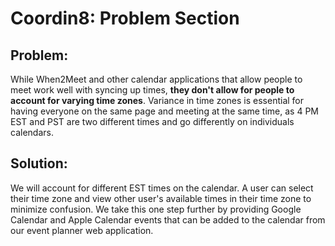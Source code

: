 # Coordin8: Problem Section
## Problem: 
While When2Meet and other calendar applications that allow people to meet work well with syncing up times, **they don't allow for people to account for varying time zones**. Variance in time zones is essential for having everyone on the same page and meeting at the same time, as 4 PM EST and PST are two different times and go differently on individuals calendars.

## Solution:
We will account for different EST times on the calendar. A user can select their time zone and view other user's available times in their time zone to minimize confusion. We take this one step further by providing Google Calendar and Apple Calendar events that can be added to the calendar from our event planner web application. 

